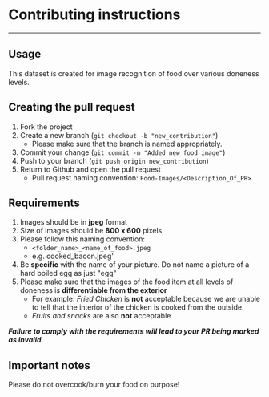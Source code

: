 # Contributing instructions

---
## Usage
This dataset is created for image recognition of food over various doneness levels.

## Creating the pull request

1. Fork the project
2. Create a new branch (`git checkout -b "new_contribution"`)
      * Please make sure that the branch is named appropriately. 
3. Commit your change (`git commit -m "Added new food image"`)
4. Push to your branch (`git push origin new_contribution`)
5. Return to Github and open the pull request
      * Pull request naming convention: `Food-Images/<Description_Of_PR>`

## Requirements
1. Images should be in **jpeg** format
2. Size of images should be **800 x 600** pixels
3. Please follow this naming convention:
     * `<folder_name>_<name_of_food>.jpeg` 
     * e.g. cooked_bacon.jpeg'
4. Be **specific** with the name of your picture.
     Do not name a picture of a hard boiled egg as just "egg"
5. Please make sure that the images of the food item at all levels of doneness is **differentiable from the exterior**
      * For example: *Fried Chicken* is **not** acceptable because we are unable to tell that the interior of the chicken is cooked from the outside.
      * *Fruits and snacks* are also **not** acceptable

**_Failure to comply with the requirements will lead to your PR being marked as invalid_**

## Important notes
Please do not overcook/burn your food on purpose!
  
  

